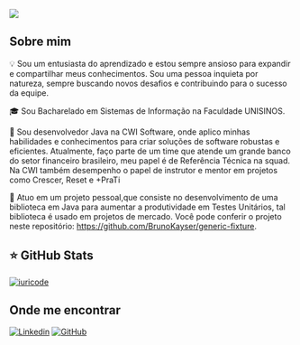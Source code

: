 
![](https://komarev.com/ghpvc/?username=BrunoKayser&color=006bed)

## Sobre mim

💡 Sou um entusiasta do aprendizado e estou sempre ansioso para expandir e compartilhar meus conhecimentos. Sou uma pessoa inquieta por natureza, sempre buscando novos desafios e contribuindo para o sucesso da equipe.

🎓 Sou Bacharelado em Sistemas de Informação na Faculdade UNISINOS.

💼 Sou desenvolvedor Java na CWI Software, onde aplico minhas habilidades e conhecimentos para criar soluções de software robustas e eficientes. Atualmente, faço parte de um time que atende um grande banco do setor financeiro brasileiro, meu papel é de Referência Técnica na squad. Na CWI também desempenho o papel de instrutor e mentor em projetos como Crescer, Reset e +PraTi

🌱 Atuo em um projeto pessoal,que consiste no desenvolvimento de uma biblioteca em Java para aumentar a produtividade em Testes Unitários, tal biblioteca é usado em projetos de mercado. Você pode conferir o projeto neste repositório: https://github.com/BrunoKayser/generic-fixture.

## ⭐ GitHub Stats
[![iuricode](https://github-readme-stats.vercel.app/api/top-langs/?username=BrunoKayser&hide=html&layout=compact&theme=dracula)](https://github.com/BrunoKayser)


## Onde me encontrar
[![Linkedin](https://img.shields.io/badge/-Bruno_Kayser-blue?style=flat-square&logo=Linkedin&logoColor=white&link=https://www.linkedin.com/in/bruno-kayser-b97b75100/)](https://www.linkedin.com/in/bruno-kayser-b97b75100/) [![GitHub](https://img.shields.io/badge/-Perfil_Bruno_Kayser-181717?style=flat-square&logo=github)](https://github.com/BrunoKayser)

